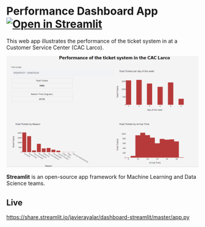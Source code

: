 # Performance Dashboard App [![Open in Streamlit](https://static.streamlit.io/badges/streamlit_badge_black_white.svg)](https://share.streamlit.io/javierayalar/dashboard-streamlit/master/app.py)

This web app illustrates the performance of the ticket system in at a Customer Service Center (CAC Larco).

![](extra/dashboard.gif)

**Streamlit** is an open-source app framework for Machine Learning and Data Science teams.

## Live

https://share.streamlit.io/javierayalar/dashboard-streamlit/master/app.py
